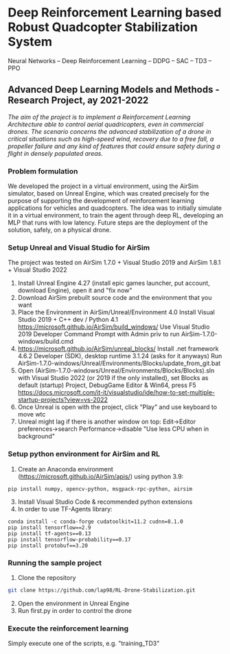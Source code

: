# Deep Reinforcement Learning based Robust Quadcopter Stabilization System
Neural Networks – Deep Reinforcement Learning – DDPG – SAC – TD3 – PPO
## Advanced Deep Learning Models and Methods - Research Project, ay 2021-2022

<em>The aim of the project is to implement a Reinforcement Learning Architecture able to control aerial quadricopters, even in commercial drones.
The scenario concerns the advanced stabilization of a drone in critical situations such as high-speed wind, recovery due to a free fall, a propeller failure and any kind of features that could ensure safety during a flight in densely populated areas.</em>

### Problem formulation

We developed the project in a virtual environment, using the AirSim simulator, based on Unreal Engine, which was created precisely for the purpose of supporting the development of reinforcement learning applications for vehicles and quadcopters.
The idea was to initially simulate it in a virtual environment, to train the agent through deep RL, developing an MLP that runs with low latency.
Future steps are the deployment of the solution, safely, on a physical drone.

### Setup Unreal and Visual Studio for AirSim

The project was tested on AirSim 1.7.0 + Visual Studio 2019 and AirSim 1.8.1 + Visual Studio 2022
1.	Install Unreal Engine 4.27 (install epic games launcher, put account, download Engine), open it and "fix now"
2.	Download AirSim prebuilt source code and the environment that you want
3.	Place the Environment in AirSim/Unreal/Environment
4.0	Install Visual Studio 2019 + C++ dev / Python
4.1	https://microsoft.github.io/AirSim/build_windows/
	Use Visual Studio 2019 Developer Command Prompt with Admin priv to run AirSim-1.7.0-windows/build.cmd
5.	https://microsoft.github.io/AirSim/unreal_blocks/
	Install .net framework 4.6.2 Developer (SDK), desktop runtime 3.1.24 (asks for it anyways)
	Run AirSim-1.7.0-windows/Unreal/Environments/Blocks/update_from_git.bat
6.	Open (AirSim-1.7.0-windows/Unreal/Environments/Blocks/Blocks).sln with Visual Studio 2022 (or 2019 if the only installed), set Blocks as default (startup) Project, 	DebugGame Editor & Win64, press F5
	https://docs.microsoft.com/it-it/visualstudio/ide/how-to-set-multiple-startup-projects?view=vs-2022
7.	Once Unreal is open with the project, click "Play" and use keyboard to move wtc
8.	Unreal might lag if there is another window on top: Edit->Editor preferences->search Performance->disable "Use less CPU when in background"

### Setup python environment for AirSim and RL

1. Create an Anaconda environment (https://microsoft.github.io/AirSim/apis/) using python 3.9:
```
pip install numpy, opencv-python, msgpack-rpc-python, airsim
```
3. Install Visual Studio Code & recommended python extensions
4. In order to use TF-Agents library:
```
conda install -c conda-forge cudatoolkit=11.2 cudnn=8.1.0
pip install tensorflow==2.9
pip install tf-agents==0.13
pip install tensorflow-probability==0.17
pip install protobuf==3.20
```

### Running the sample project

1. Clone the repository
```bash
git clone https://github.com/lap98/RL-Drone-Stabilization.git
```
2. Open the environment in Unreal Engine
3. Run first.py in order to control the drone

### Execute the reinforcement learning

Simply execute one of the scripts, e.g. "training_TD3"
